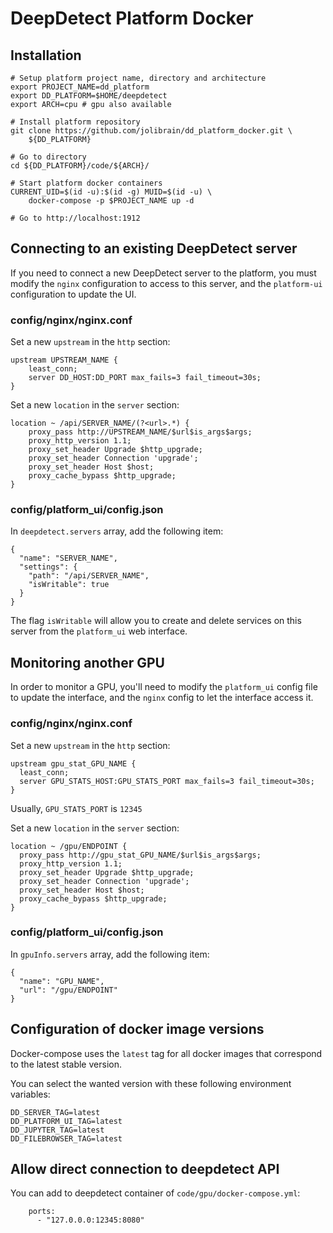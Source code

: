 # DeepDetect Platform Docker

## Installation

```
# Setup platform project name, directory and architecture
export PROJECT_NAME=dd_platform
export DD_PLATFORM=$HOME/deepdetect
export ARCH=cpu # gpu also available

# Install platform repository
git clone https://github.com/jolibrain/dd_platform_docker.git \
    ${DD_PLATFORM}

# Go to directory
cd ${DD_PLATFORM}/code/${ARCH}/

# Start platform docker containers
CURRENT_UID=$(id -u):$(id -g) MUID=$(id -u) \
    docker-compose -p $PROJECT_NAME up -d

# Go to http://localhost:1912
```

## Connecting to an existing DeepDetect server

If you need to connect a new DeepDetect server to the platform,
you must modify the `nginx` configuration to access to this server,
and the `platform-ui` configuration to update the UI.

### config/nginx/nginx.conf

Set a new `upstream` in the `http` section:

```
upstream UPSTREAM_NAME {
	least_conn;
	server DD_HOST:DD_PORT max_fails=3 fail_timeout=30s;
}
```

Set a new `location` in the `server` section:

```
location ~ /api/SERVER_NAME/(?<url>.*) {
	proxy_pass http://UPSTREAM_NAME/$url$is_args$args;
	proxy_http_version 1.1;
	proxy_set_header Upgrade $http_upgrade;
	proxy_set_header Connection 'upgrade';
	proxy_set_header Host $host;
	proxy_cache_bypass $http_upgrade;
}
```

### config/platform_ui/config.json

In `deepdetect.servers` array, add the following item:

```
{
  "name": "SERVER_NAME",
  "settings": {
    "path": "/api/SERVER_NAME",
    "isWritable": true
  }
}
```

The flag `isWritable` will allow you to create and delete services on this server
from the `platform_ui` web interface.

## Monitoring another GPU

In order to monitor a GPU, you'll need to modify the `platform_ui` config file
to update the interface, and the `nginx` config to let the interface access it.

### config/nginx/nginx.conf

Set a new `upstream` in the `http` section:

```
upstream gpu_stat_GPU_NAME {
  least_conn;
  server GPU_STATS_HOST:GPU_STATS_PORT max_fails=3 fail_timeout=30s;
}

```

Usually, `GPU_STATS_PORT` is `12345`

Set a new `location` in the `server` section:

```
location ~ /gpu/ENDPOINT {
  proxy_pass http://gpu_stat_GPU_NAME/$url$is_args$args;
  proxy_http_version 1.1;
  proxy_set_header Upgrade $http_upgrade;
  proxy_set_header Connection 'upgrade';
  proxy_set_header Host $host;
  proxy_cache_bypass $http_upgrade;
}
```

### config/platform_ui/config.json

In `gpuInfo.servers` array, add the following item:

```
{
  "name": "GPU_NAME",
  "url": "/gpu/ENDPOINT"
}
```

## Configuration of docker image versions

Docker-compose uses the `latest` tag for all docker images that correspond to
the latest stable version.

You can select the wanted version with these following environment variables:

```
DD_SERVER_TAG=latest
DD_PLATFORM_UI_TAG=latest
DD_JUPYTER_TAG=latest
DD_FILEBROWSER_TAG=latest
```

## Allow direct connection to deepdetect API

You can add to deepdetect container of `code/gpu/docker-compose.yml`:

```
    ports:
      - "127.0.0.0:12345:8080"
```
